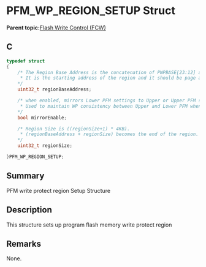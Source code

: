 # PFM\_WP\_REGION\_SETUP Struct

**Parent topic:**[Flash Write Control \(FCW\)](GUID-90E21DD6-5AB3-4211-8633-884EC95A6246.md)

## C

```c
typedef struct
{
    /* The Region Base Address is the concatenation of PWPBASE[23:12] and 0x000.
     * It is the starting address of the region and it should be page alligned
    */
    uint32_t regionBaseAddress;

    /* when enabled, mirrors Lower PFM settings to Upper or Upper PFM settings to Lower.
     * Used to maintain WP consistency between Upper and Lower PFM when using PFM swapping happens.
    */
    bool mirrorEnable;

    /* Region Size is ((regionSize+1) * 4KB).
     * (regionBaseAddress + regionSize) becomes the end of the region.
    */
    uint32_t regionSize;

}PFM_WP_REGION_SETUP;

```

## Summary

PFM write protect region Setup Structure

## Description

This structure sets up program flash memory write protect region

## Remarks

None.

